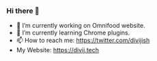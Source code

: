 ### Hi there 👋
- 🔭 I’m currently working on Omnifood website.
- 🌱 I’m currently learning Chrome plugins.
- 📫 How to reach me: https://twitter.com/divijish
- My Website: https://divij.tech

<!--
**divijish/divijish** is a ✨ _special_ ✨ repository because its `README.md` (this file) appears on your GitHub profile.

Here are some ideas to get you started:

- 🔭 I’m currently working on ...
- 🌱 I’m currently learning ...
- 👯 I’m looking to collaborate on ...
- 🤔 I’m looking for help with ...
- 💬 Ask me about ...
- 📫 How to reach me: ...
- 😄 Pronouns: ...
- ⚡ Fun fact: ...
-->
